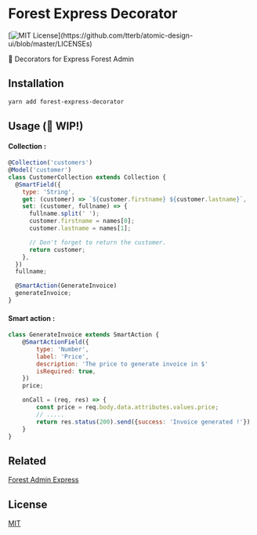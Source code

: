 # Forest Express Decorator

[![MIT License](https://img.shields.io/apm/l/atomic-design-ui.svg?)](https://github.com/tterb/atomic-design-ui/blob/master/LICENSEs)

🚀 Decorators for Express Forest Admin

## Installation

```bash
yarn add forest-express-decorator
```

## Usage (🚧 WIP!)

#### Collection :

```js
@Collection('customers')
@Model('customer')
class CustomerCollection extends Collection {
  @SmartField({
    type: 'String',
    get: (customer) => `${customer.firstname} ${customer.lastname}`,
    set: (customer, fullname) => {
      fullname.split(' ');
      customer.firstname = names[0];
      customer.lastname = names[1];

      // Don't forget to return the customer.
      return customer;
    },
  })
  fullname;

  @SmartAction(GenerateInvoice)
  generateInvoice;
}
```

#### Smart action :

```js
class GenerateInvoice extends SmartAction {
    @SmartActionField({
        type: 'Number',
        label: 'Price',
        description: 'The price to generate invoice in $'
        isRequired: true,
    })
    price;

    onCall = (req, res) => {
        const price = req.body.data.attributes.values.price;
        // .....
        return res.status(200).send({success: 'Invoice generated !'})
    }
}
```

## Related

[Forest Admin Express](https://github.com/ForestAdmin/forest-express)

## License

[MIT](https://choosealicense.com/licenses/mit/)
